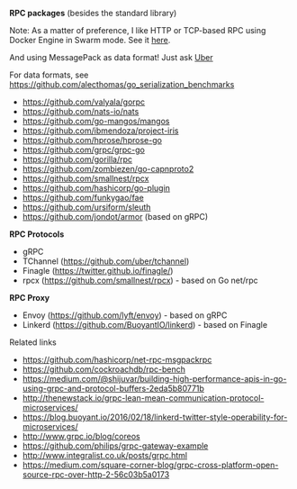**RPC packages** (besides the standard library)

Note: As a matter of preference, I like HTTP or TCP-based RPC using Docker Engine in Swarm mode. See it [here](https://github.com/ibmendoza/go-examples/blob/master/docker/lesson1.md).

And using MessagePack as data format! Just ask [Uber](http://highscalability.com/blog/2016/3/21/to-compress-or-not-to-compress-that-was-ubers-question.html)

For data formats, see https://github.com/alecthomas/go_serialization_benchmarks

- https://github.com/valyala/gorpc
- https://github.com/nats-io/nats
- https://github.com/go-mangos/mangos
- https://github.com/ibmendoza/project-iris
- https://github.com/hprose/hprose-go
- https://github.com/grpc/grpc-go
- https://github.com/gorilla/rpc
- https://github.com/zombiezen/go-capnproto2
- https://github.com/smallnest/rpcx
- https://github.com/hashicorp/go-plugin
- https://github.com/funkygao/fae
- https://github.com/ursiform/sleuth
- https://github.com/jondot/armor (based on gRPC)

**RPC Protocols**

- gRPC
- TChannel (https://github.com/uber/tchannel)
- Finagle (https://twitter.github.io/finagle/)
- rpcx (https://github.com/smallnest/rpcx) - based on Go net/rpc

**RPC Proxy**

- Envoy (https://github.com/lyft/envoy) - based on gRPC
- Linkerd (https://github.com/BuoyantIO/linkerd) - based on Finagle

Related links

- https://github.com/hashicorp/net-rpc-msgpackrpc
- https://github.com/cockroachdb/rpc-bench
- https://medium.com/@shijuvar/building-high-performance-apis-in-go-using-grpc-and-protocol-buffers-2eda5b80771b
- http://thenewstack.io/grpc-lean-mean-communication-protocol-microservices/
- https://blog.buoyant.io/2016/02/18/linkerd-twitter-style-operability-for-microservices/
- http://www.grpc.io/blog/coreos
- https://github.com/philips/grpc-gateway-example
- http://www.integralist.co.uk/posts/grpc.html
- https://medium.com/square-corner-blog/grpc-cross-platform-open-source-rpc-over-http-2-56c03b5a0173
